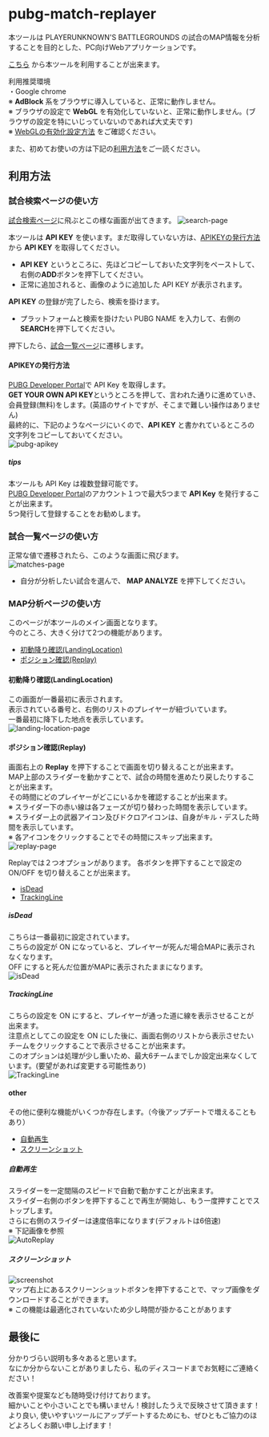 pubg-match-replayer
====

本ツールは PLAYERUNKNOWN'S BATTLEGROUNDS の試合のMAP情報を分析することを目的とした、PC向けWebアプリケーションです。

[こちら](https://kagijpn.github.io/pubg-match-replayer/top/)
から本ツールを利用することが出来ます。

利用推奨環境  
・Google chrome  
※ **AdBlock** 系をブラウザに導入していると、正常に動作しません。  
※ ブラウザの設定で **WebGL** を有効化していないと、正常に動作しません。(ブラウザの設定を特にいじっていないのであれば大丈夫です)  
※ [WebGLの有効化設定方法](https://qiita.com/Hiroki_M/items/c93b5b642514cde556d6) をご確認ください。

また、初めてお使いの方は下記の[利用方法](#利用方法)をご一読ください。

## 利用方法

### 試合検索ページの使い方
[試合検索ページ](https://kagijpn.github.io/pubg-match-replayer/top/)に飛ぶとこの様な画面が出てきます。
![search-page](https://raw.githubusercontent.com/KagiJPN/pubg-match-replayer/master/docs/img/replayer1.JPG)

本ツールは **API KEY** を使います。まだ取得していない方は、[APIKEYの発行方法](#APIKEYの発行方法) から **API KEY** を取得してください。  
- **API KEY** というところに、先ほどコピーしておいた文字列をペーストして、右側の**ADD**ボタンを押下してください。  
- 正常に追加されると、画像のように追加した API KEY が表示されます。  

**API KEY** の登録が完了したら、検索を掛けます。
- プラットフォームと検索を掛けたい PUBG NAME を入力して、右側の**SEARCH**を押下してください。

押下したら、[試合一覧ページ](#試合一覧ページの使い方)に遷移します。

#### APIKEYの発行方法
[PUBG Developer Portal](https://developer.pubg.com/)で API Key を取得します。  
 **GET YOUR OWN API KEY**というところを押して、言われた通りに進めていき、会員登録(無料)をします。(英語のサイトですが、そこまで難しい操作はありません)  
 最終的に、下記のようなページにいくので、**API KEY** と書かれているところの文字列をコピーしておいてください。   
![pubg-apikey](https://raw.githubusercontent.com/KagiJPN/pubg-bluezone-predictor/master/docs/resource/img/pubg-apikey.JPG)

##### tips
本ツールも API Key は複数登録可能です。  
[PUBG Developer Portal](https://developer.pubg.com/)のアカウント１つで最大5つまで **API Key** を発行することが出来ます。  
5つ発行して登録することをお勧めします。  

### 試合一覧ページの使い方
正常な値で遷移されたら、このような画面に飛びます。  
![matches-page](https://raw.githubusercontent.com/KagiJPN/pubg-match-replayer/master/docs/img/replayer2.JPG)

- 自分が分析したい試合を選んで、 **MAP ANALYZE** を押下してください。

### MAP分析ページの使い方
このページが本ツールのメイン画面となります。  
今のところ、大きく分けて2つの機能があります。  

- [初動降り確認(LandingLocation)](#初動降り確認(LandingLocation))
- [ポジション確認(Replay)](#ポジション確認(Replay))

#### 初動降り確認(LandingLocation)
この画面が一番最初に表示されます。  
表示されている番号と、右側のリストのプレイヤーが紐づいています。  
一番最初に降下した地点を表示しています。  
![landing-location-page](https://raw.githubusercontent.com/KagiJPN/pubg-match-replayer/master/docs/img/replayer3.JPG)

#### ポジション確認(Replay)
画面右上の **Replay** を押下することで画面を切り替えることが出来ます。  
MAP上部のスライダーを動かすことで、試合の時間を進めたり戻したりすることが出来ます。  
その時間にどのプレイヤーがどこにいるかを確認することが出来ます。  
※ スライダー下の赤い線は各フェーズが切り替わった時間を表示しています。  
※ スライダー上の武器アイコン及びドクロアイコンは、自身がキル・デスした時間を表示しています。  
※ 各アイコンをクリックすることでその時間にスキップ出来ます。 
![replay-page](https://raw.githubusercontent.com/KagiJPN/pubg-match-replayer/master/docs/img/replayer4.JPG)

Replayでは２つオプションがあります。
各ボタンを押下することで設定の ON/OFF を切り替えることが出来ます。
- [isDead](#isDead)
- [TrackingLine](#TrackingLine)

##### isDead
こちらは一番最初に設定されています。  
こちらの設定が ON になっていると、プレイヤーが死んだ場合MAPに表示されなくなります。  
OFF にすると死んだ位置がMAPに表示されたままになります。  
![isDead](https://raw.githubusercontent.com/KagiJPN/pubg-match-replayer/master/docs/img/replayer5.JPG)


##### TrackingLine
こちらの設定を ON にすると、プレイヤーが通った道に線を表示させることが出来ます。  
注意点としてこの設定を ON にした後に、画面右側のリストから表示させたいチームをクリックすることで表示させることが出来ます。  
このオプションは処理が少し重いため、最大6チームまでしか設定出来なくしています。(要望があれば変更する可能性あり)  
![TrackingLine](https://raw.githubusercontent.com/KagiJPN/pubg-match-replayer/master/docs/img/replayer6.JPG)

#### other
その他に便利な機能がいくつか存在します。（今後アップデートで増えることもあり）  
- [自動再生](#自動再生)
- [スクリーンショット](#スクリーンショット)

##### 自動再生
スライダーを一定間隔のスピードで自動で動かすことが出来ます。  
スライダー右側のボタンを押下することで再生が開始し、もう一度押すことでストップします。  
さらに右側のスライダーは速度倍率になります(デフォルトは6倍速)  
※ 下記画像を参照  
![AutoReplay](https://raw.githubusercontent.com/KagiJPN/pubg-match-replayer/master/docs/img/replayer7.JPG)  

##### スクリーンショット
![screenshot](https://raw.githubusercontent.com/KagiJPN/pubg-match-replayer/master/docs/img/replayer8.JPG)  
マップ右上にあるスクリーンショットボタンを押下することで、マップ画像をダウンロードすることができます。  
※ この機能は最適化されていないため少し時間が掛かることがあります

## 最後に
分かりづらい説明も多々あると思います。  
なにか分からないことがありましたら、私のディスコードまでお気軽にご連絡ください！

改善案や提案なども随時受け付けております。   
細かいことや小さいことでも構いません！検討したうえで反映させて頂きます！  
より良い, 使いやすいツールにアップデートするためにも、ぜひともご協力のほどよろしくお願い申し上げます！
